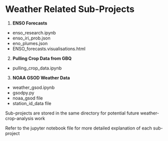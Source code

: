 # Weather Related Sub-Projects

1. __ENSO Forecasts__
- enso_research.ipynb
- enso_iri_prob.json
- eno_plumes.json
- ENSO_forecasts.visualisations.html

2. __Pulling Crop Data from GBQ__
- pulling_crop_data.ipynb

3. __NOAA GSOD Weather Data__
- weather_gsod.ipynb
- gsodpy.py
- noaa_gsod file
- station_id_data file

Sub-projects are stored in the same directory for potential future weather-crop-analysis work

Refer to the jupyter notebook file for more detailed explanation of each sub-project

